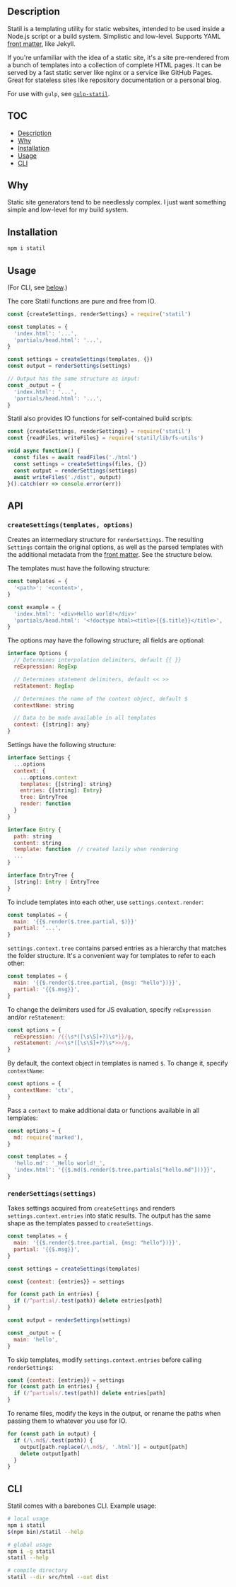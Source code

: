 ## Description

Statil is a templating utility for static websites, intended to be used inside a Node.js script or a build system. Simplistic and low-level. Supports YAML [front matter](https://jekyllrb.com/docs/frontmatter/), like Jekyll.

If you're unfamiliar with the idea of a static site, it's a site pre-rendered from a bunch of templates into a collection of complete HTML pages. It can be served by a fast static server like nginx or a service like GitHub Pages. Great for stateless sites like repository documentation or a personal blog.

For use with `gulp`, see [`gulp-statil`](https://github.com/Mitranim/gulp-statil).

## TOC

* [Description](#description)
* [Why](#why)
* [Installation](#installation)
* [Usage](#usage)
* [CLI](#cli)

## Why

Static site generators tend to be needlessly complex. I just want something simple and low-level for my build system.

## Installation

```sh
npm i statil
```

## Usage

(For CLI, see [below](#cli).)

The core Statil functions are pure and free from IO.

```js
const {createSettings, renderSettings} = require('statil')

const templates = {
  'index.html': '...',
  'partials/head.html': '...',
}

const settings = createSettings(templates, {})
const output = renderSettings(settings)

// Output has the same structure as input:
const _output = {
  'index.html': '...',
  'partials/head.html': '...',
}
```

Statil also provides IO functions for self-contained build scripts:

```js
const {createSettings, renderSettings} = require('statil')
const {readFiles, writeFiles} = require('statil/lib/fs-utils')

void async function() {
  const files = await readFiles('./html')
  const settings = createSettings(files, {})
  const output = renderSettings(settings)
  await writeFiles('./dist', output)
}().catch(err => console.error(err))
```

## API

### `createSettings(templates, options)`

Creates an intermediary structure for `renderSettings`. The resulting `Settings` contain the original options, as well as the parsed templates with the additional metadata from the [front matter](https://jekyllrb.com/docs/frontmatter/). See the structure below.

The templates must have the following structure:

```js
const templates = {
  '<path>': '<content>',
}

const example = {
  'index.html': '<div>Hello world!</div>'
  'partials/head.html': '<!doctype html><title>{{$.title}}</title>',
}
```

The options may have the following structure; all fields are optional:

```js
interface Options {
  // Determines interpolation delimiters, default {{ }}
  reExpression: RegExp

  // Determines statement delimiters, default << >>
  reStatement: RegExp

  // Determines the name of the context object, default $
  contextName: string

  // Data to be made available in all templates
  context: {[string]: any}
}
```

Settings have the following structure:

```js
interface Settings {
  ...options
  context: {
    ...options.context
    templates: {[string]: string}
    entries: {[string]: Entry}
    tree: EntryTree
    render: function
  }
}

interface Entry {
  path: string
  content: string
  template: function  // created lazily when rendering
  ...
}

interface EntryTree {
  [string]: Entry | EntryTree
}
```

To include templates into each other, use `settings.context.render`:

```js
const templates = {
  main: '{{$.render($.tree.partial, $)}}'
  partial: '...',
}
```

`settings.context.tree` contains parsed entries as a hierarchy that matches the folder structure. It's a convenient way for templates to refer to each other:

```js
const templates = {
  main: '{{$.render($.tree.partial, {msg: "hello"})}}',
  partial: '{{$.msg}}',
}
```

To change the delimiters used for JS evaluation, specify `reExpression` and/or `reStatement`:

```js
const options = {
  reExpression: /{{\s*([\s\S]+?)\s*}}/g,
  reStatement: /<<\s*([\s\S]+?)\s*>>/g,
}
```

By default, the context object in templates is named `$`. To change it, specify `contextName`:

```js
const options = {
  contextName: 'ctx',
}
```

Pass a `context` to make additional data or functions available in all templates:

```js
const options = {
  md: require('marked'),
}

const templates = {
  'hello.md': '_Hello world!_',
  'index.html': '{{$.md($.render($.tree.partials["hello.md"]))}}',
}
```

### `renderSettings(settings)`

Takes settings acquired from `createSettings` and renders `settings.context.entries` into static results. The output has the same shape as the templates passed to `createSettings`.

```js
const templates = {
  main: '{{$.render($.tree.partial, {msg: "hello"})}}',
  partial: '{{$.msg}}',
}

const settings = createSettings(templates)

const {context: {entries}} = settings

for (const path in entries) {
  if (/^partial/.test(path)) delete entries[path]
}

const output = renderSettings(settings)

const _output = {
  main: 'hello',
}
```

To skip templates, modify `settings.context.entries` before calling `renderSettings`:

```js
const {context: {entries}} = settings
for (const path in entries) {
  if (/^partials/.test(path)) delete entries[path]
}
```

To rename files, modify the keys in the output, or rename the paths when passing them to whatever you use for IO.

```js
for (const path in output) {
  if (/\.md$/.test(path)) {
    output[path.replace(/\.md$/, '.html')] = output[path]
    delete output[path]
  }
}
```

## CLI

Statil comes with a barebones CLI. Example usage:

```sh
# local usage
npm i statil
$(npm bin)/statil --help

# global usage
npm i -g statil
statil --help

# compile directory
statil --dir src/html --out dist
```
